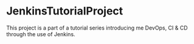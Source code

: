 # JenkinsTutorialProject
This project is a part of a tutorial series introducing me DevOps, CI &amp; CD through the use of Jenkins.

